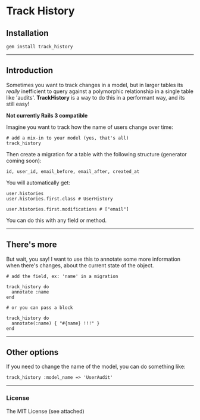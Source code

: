 # Track History

## Installation

    gem install track_history

---

## Introduction

Sometimes you want to track changes in a model, but in larger tables its _really_ inefficient to query against a polymorphic relationship in a single table like 'audits'.  __TrackHistory__ is a way to do this in a performant way, and its still easy!

__Not currently Rails 3 compatible__

Imagine you want to track how the name of users change over time:

    # add a mix-in to your model (yes, that's all)
    track_history

Then create a migration for a table with the following structure (generator coming soon):

    id, user_id, email_before, email_after, created_at

You will automatically get:

    user.histories
    user.histories.first.class # UserHistory

    user.histories.first.modifications # ["email"]

You can do this with any field or method.

---

## There's more

But wait, you say!  I want to use this to annotate some more information when there's changes, about the current state of the object.

    # add the field, ex: 'name' in a migration
    
    track_history do
      annotate :name
    end

    # or you can pass a block

    track_history do
      annotate(:name) { "#{name} !!!" }
    end

---

## Other options

If you need to change the name of the model, you can do something like:

    track_history :model_name => 'UserAudit'

---

### License

The MIT License (see attached)
